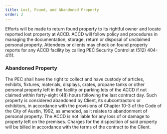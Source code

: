 ```yaml
---
title: Lost, Found, and Abandoned Property
order: 2
---
```


Efforts will be made to return found property to its rightful owner and locate reported lost property at ACCD. ACCD will follow policy and procedures in managing the documentation, storage, return or disposal of unclaimed personal property. Attendees or clients may check on found property reports for any ACCD facility by calling PEC Security Control at (512) 404-4111.

### Abandoned Property
The PEC shall have the right to collect and have custody of articles, exhibits, fixtures, materials, displays, crates, propane tanks or other personal property left in the facility or parking lots of the ACCD if not claimed within forty-eight (48) hours following the last contract day. Such property is considered abandoned by Client, its subcontractors or exhibitors, in accordance with the provisions of Chapter 10-3 of the Code of the City of Austin, 1992, as amended, as it relates to abandonment of personal property. The ACCD is not liable for any loss of or damage to property left on the premises. Charges for the disposition of said property will be billed in accordance with the terms of the contract to the Client.
